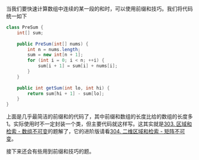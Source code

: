 当我们要快速计算数组中连续的某一段的和时，可以使用前缀和技巧。我们将代码统一如下

```java
class PreSum {
    int[] sum;
    
    public PreSum(int[] nums) {
        int n = nums.length;
        sum = new int[n + 1];
        for (int i = 0; i < n; ++i) {
            sum[i + 1] = sum[i] + nums[i];
        }
    }
    
    public int getSum(int lo, int hi) {
        return sum[hi + 1] - sum[lo];
    }
}
```

上面是几乎最简洁的前缀和的代码了，其中前缀和数组的长度比给的数组的长度多1。实际使用时不一定封装一个类，但主要代码就这样写。这其实就是[303. 区域和检索 - 数组不可变](https://leetcode-cn.com/problems/range-sum-query-immutable/)的题解了，它的进阶版请看[304. 二维区域和检索 - 矩阵不可变](https://github.com/HUST-WZY/AlgsWithRiceWine/blob/main/SpecialThinking/%E5%89%8D%E7%BC%80%E5%92%8C/304.%20%E4%BA%8C%E7%BB%B4%E5%8C%BA%E5%9F%9F%E5%92%8C%E6%A3%80%E7%B4%A2%20-%20%E7%9F%A9%E9%98%B5%E4%B8%8D%E5%8F%AF%E5%8F%98.md)。

接下来还会有些用到前缀和技巧的题。
